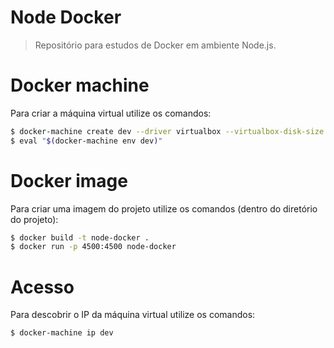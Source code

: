 # Node Docker

> Repositório para estudos de Docker em ambiente Node.js.

# Docker machine

Para criar a máquina virtual utilize os comandos:

``` bash
$ docker-machine create dev --driver virtualbox --virtualbox-disk-size "5000" --virtualbox-cpu-count 2 --virtualbox-memory "2048"
$ eval "$(docker-machine env dev)"
```

# Docker image

Para criar uma imagem do projeto utilize os comandos (dentro do diretório do projeto):

``` bash
$ docker build -t node-docker .
$ docker run -p 4500:4500 node-docker
```

# Acesso

Para descobrir o IP da máquina virtual utilize os comandos:

``` bash
$ docker-machine ip dev
```